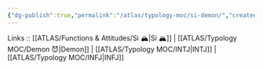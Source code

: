 ```yaml
---
{"dg-publish":true,"permalink":"/atlas/typology-moc/si-demon/","created":"2023-01-05T12:12:41.726+01:00","updated":"2023-02-26T16:42:11.413+01:00"}
---
```


Links :: [[ATLAS/Functions & Attitudes/Si 🏔️\|Si 🏔️]] | [[ATLAS/Typology MOC/Demon 😈\|Demon]] | [[ATLAS/Typology MOC/INTJ\|INTJ]] | [[ATLAS/Typology MOC/INFJ\|INFJ]] 

